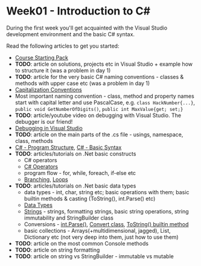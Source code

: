 # Week01 - Introduction to C# #

During the first week you'll get acquainted with the Visual Studio development environment and the basic C# syntax.

Read the following articles to get you started:

* [Course Starting Pack](https://github.com/HackBulgaria/Programming101-CSharp/blob/master/0-Start-Here/README.md)
* **TODO**: article on solutions, projects etc in Visual Studio + example how to structure it (was a problem in day 1)
* **TODO**: article for the very basic C# naming conventions - classes & methods with upper case etc (was a problem in day 1)
 * [Capitalization Conventions](https://msdn.microsoft.com/en-us/library/ms229043%28v=vs.110%29.aspx)
 * Most important naming convention - class, method and property names start with capital letter and use PascalCase, e.g. `class HackNumber{...}`, `public void GetNumberOfDigits()`, `public int MaxValue{get; set;}`
* **TODO**: article/youtube video on debugging with Visual Studio. The debugger is our friend!
 * [Debugging in Visual Studio](https://www.youtube.com/watch?v=k1EQndVmlOc)
* **TODO**: article on the main parts of the .cs file - usings, namespace, class, methods
 * [C# - Program Structure](http://www.tutorialspoint.com/csharp/csharp_program_structure.htm), [C# - Basic Syntax](http://www.tutorialspoint.com/csharp/csharp_basic_syntax.htm)
* **TODO**: articles/tutorials on .Net basic constructs
  * C# operators
   * [C# Operators](https://msdn.microsoft.com/en-us/library/6a71f45d.aspx)
  * program flow - for, while, foreach, if-else etc
   * [Branching](https://msdn.microsoft.com/en-us/library/s3xe34ex%28v=vs.90%29.aspx), [Loops](https://msdn.microsoft.com/en-us/library/f0e10e56%28v=vs.90%29.aspx)
* **TODO**: articles/tutorials on .Net basic data types
  * data types - int, char, string etc; basic operations with them; basic builtin methods & casting (ToString(), int.Parse() etc)
   * [Data Types](https://msdn.microsoft.com/en-us/library/ms228360%28v=vs.90%29.aspx)
   * [Strings](https://msdn.microsoft.com/en-us/library/ms228362.aspx) - strings, formatting strings, basic string operations, string immutability and StringBuilder class
   * Conversions - [int.Parse()](https://msdn.microsoft.com/en-us/library/b3h1hf19.aspx), [Convert class](https://msdn.microsoft.com/en-us/library/system.convert.aspx), [ToString() builtin method](https://msdn.microsoft.com/en-us/library/system.object.tostring%28v=vs.110%29.aspx)
  * basic collections - Arrays(+multidimensional, jagged),  List, Dictionary etc (not very deep into them, just how to use them)
* **TODO**: article on the most common Console methods
* **TODO**: article on string formatting
* **TODO**: article on string vs StringBuilder - immutable vs mutable

